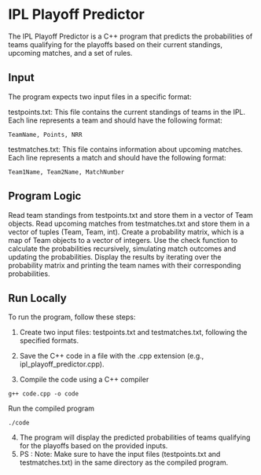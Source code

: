 
# IPL Playoff Predictor

The IPL Playoff Predictor is a C++ program that predicts the probabilities of teams qualifying for the playoffs based on their current standings, upcoming matches, and a set of rules.


## Input
The program expects two input files in a specific format:

testpoints.txt: This file contains the current standings of teams in the IPL. Each line represents a team and should have the following format:
```
TeamName, Points, NRR
```
testmatches.txt: This file contains information about upcoming matches. Each line represents a match and should have the following format:
```
Team1Name, Team2Name, MatchNumber
```
## Program Logic
Read team standings from testpoints.txt and store them in a vector of Team objects.
Read upcoming matches from testmatches.txt and store them in a vector of tuples (Team, Team, int).
Create a probability matrix, which is a map of Team objects to a vector of integers.
Use the check function to calculate the probabilities recursively, simulating match outcomes and updating the probabilities.
Display the results by iterating over the probability matrix and printing the team names with their corresponding probabilities.
## Run Locally

To run the program, follow these steps:

1. Create two input files: testpoints.txt and testmatches.txt, following the specified formats.
2. Save the C++ code in a file with the .cpp extension (e.g., ipl_playoff_predictor.cpp).

3. Compile the code using a C++ compiler
 ```
g++ code.cpp -o code
```

Run the compiled program  
```
./code
```
4. The program will display the predicted probabilities of teams qualifying for the playoffs based on the provided inputs.
5. PS : Note: Make sure to have the input files (testpoints.txt and testmatches.txt) in the same directory as the compiled program.

